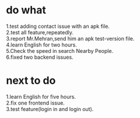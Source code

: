# do what
1.test adding contact issue with an apk file.\
2.test all feature,repeatedly.\
3.report Mr.Mehran,send him an apk test-version file.\
4.learn English for two hours.\
5.Check the speed in search Nearby People.\
6.fixed two backend issues.
# next to do
1.learn English for five hours.\
2.fix one frontend issue.\
3.test feature(login in and login out).